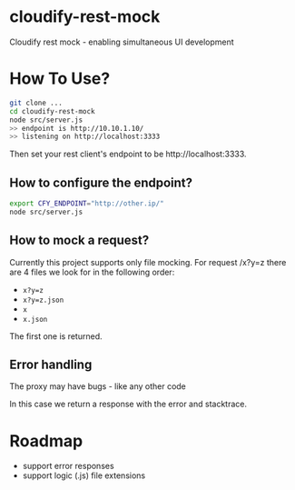 # cloudify-rest-mock
Cloudify rest mock - enabling simultaneous UI development


# How To Use?

```bash
git clone ...
cd cloudify-rest-mock
node src/server.js
>> endpoint is http://10.10.1.10/
>> listening on http://localhost:3333
```

Then set your rest client's endpoint to be http://localhost:3333.


## How to configure the endpoint?

```bash
export CFY_ENDPOINT="http://other.ip/"
node src/server.js
```

## How to mock a request?

Currently this project supports only file mocking. For request /x?y=z there are 4 files we look for in the following order:

 - `x?y=z`
 - `x?y=z.json`
 - `x`
 - `x.json`

The first one is returned.

## Error handling

The proxy may have bugs - like any other code

In this case we return a response with the error and stacktrace.


# Roadmap

 - support error responses
 - support logic (.js) file extensions





